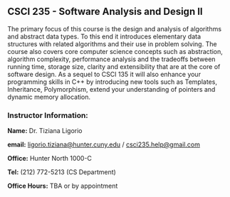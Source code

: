 ## CSCI 235 - Software Analysis and Design II
The primary focus of this course is the design and analysis of algorithms and abstract data types. 
To this end it introduces elementary data structures with related algorithms and their use in problem solving. 
The course also covers core computer science concepts such as abstraction, algorithm complexity, performance analysis and the tradeoffs between running time, storage size, clarity and extensibility that are at the core of software design. 
As a sequel to CSCI 135 it will also enhance your programming skills in C++ by introducing new tools such as Templates, Inheritance, Polymorphism, extend your understanding of pointers and dynamic memory allocation.

### Instructor Information:

**Name:** Dr. Tiziana Ligorio

**email:** ligorio.tiziana@hunter.cuny.edu / csci235.help@gmail.com 
		 
**Office:** Hunter North 1000-C 

**Tel:** (212) 772-5213 (CS Department)

**Office Hours:** TBA or by appointment

